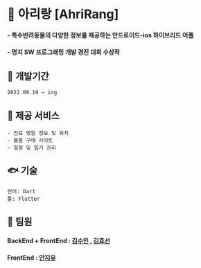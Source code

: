 # 🦄 아리랑 [AhriRang]
#### - 특수반려동물의 다양한 정보를 제공하는 안드로이드-ios 하이브리드 어플
#### - 명지 SW 프로그래밍 개발 경진 대회 수상작

## 🦎 개발기간
    2022.09.19 ~ ing 

## 🐇 제공 서비스 
    - 진료 병원 정보 및 위치
    - 물품 구매 사이트
    - 일정 및 일기 관리


## 🐟 기술
    언어: Dart
    툴: Flutter

## 🐹 팀원
#### BackEnd + FrontEnd : [김수인](https://github.com/lsuinl) , [김효선](https://github.com/hy5sun)
#### FrontEnd : [안지유](https://github.com/zzzzzuuuuu)



